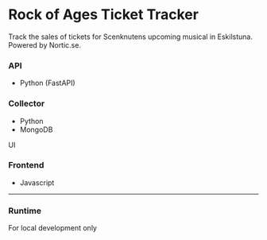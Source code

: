 # Rock of Ages Ticket Tracker

Track the sales of tickets for Scenknutens upcoming musical in Eskilstuna. Powered by Nortic.se.

### API
* Python (FastAPI)

### Collector
* Python
* MongoDB

UI
### Frontend
* Javascript



---
### Runtime
For local development only

